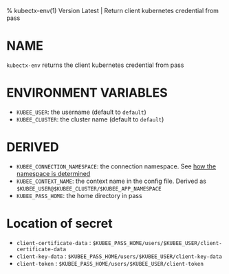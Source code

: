 % kubectx-env(1) Version Latest | Return client kubernetes credential from pass
# NAME

`kubectx-env` returns the client kubernetes credential from pass

# ENVIRONMENT VARIABLES

* `KUBEE_USER`: the username (default to `default`)
* `KUBEE_CLUSTER`: the cluster name (default to `default`)


# DERIVED

* `KUBEE_CONNECTION_NAMESPACE`: the connection namespace. See [how the namespace is determined](kubee-env.md#namespace-order-of-precedence)
* `KUBEE_CONTEXT_NAME`: the context name in the config file. Derived as `$KUBEE_USER@$KUBEE_CLUSTER/$KUBEE_APP_NAMESPACE`
* `KUBEE_PASS_HOME`: the home directory in pass

# Location of secret

* `client-certificate-data` : `$KUBEE_PASS_HOME/users/$KUBEE_USER/client-certificate-data`
* `client-key-data` : `$KUBEE_PASS_HOME/users/$KUBEE_USER/client-key-data`
* `client-token` : `$KUBEE_PASS_HOME/users/$KUBEE_USER/client-token`


